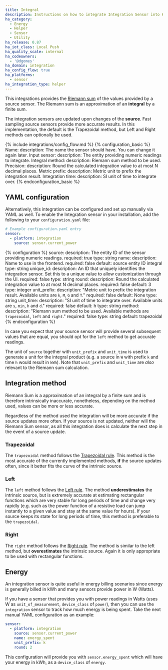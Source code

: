 ```yaml
---
title: Integral
description: Instructions on how to integrate Integration Sensor into Home Assistant.
ha_category:
  - Energy
  - Helper
  - Sensor
  - Utility
ha_release: 0.87
ha_iot_class: Local Push
ha_quality_scale: internal
ha_codeowners:
  - '@dgomes'
ha_domain: integration
ha_config_flow: true
ha_platforms:
  - sensor
ha_integration_type: helper
---
```


This integrations provides the [Riemann sum](https://en.wikipedia.org/wiki/Riemann_sum)
of the values provided by a source sensor. The Riemann sum is an approximation
of an **integral** by a finite sum.

The integration sensors are updated upon changes of the **source**. Fast
sampling source sensors provide more accurate results. In this implementation, the
default is the Trapezoidal method, but Left and Right methods can optionally
be used.

{% include integrations/config_flow.md %}
{% configuration_basic %}
Name:
  description: The name the sensor should have. You can change it again later.
Input sensor:
  description: The entity providing numeric readings to integrate.
Integral method:
  description: Riemann sum method to be used.
Precision:
  description: Round the calculated integration value to at most N decimal places.
Metric prefix:
  description: Metric unit to prefix the integration result.
Integration time:
  description: SI unit of time to integrate over.
{% endconfiguration_basic %}


## YAML configuration

Alternatively, this integration can be configured and set up manually via YAML
as well. To enable the Integration sensor in your installation, add the
following to your `configuration.yaml` file:

```yaml
# Example configuration.yaml entry
sensor:
  - platform: integration
    source: sensor.current_power
```

{% configuration %}
source:
  description: The entity ID of the sensor providing numeric readings.
  required: true
  type: string
name:
  description: Name to use in the frontend.
  required: false
  default: source entity ID integral
  type: string
unique_id:
   description: An ID that uniquely identifies the integration sensor. Set this to a unique value to allow customization through the UI.
   required: false
   type: string
round:
  description: Round the calculated integration value to at most N decimal places.
  required: false
  default: 3
  type: integer
unit_prefix:
  description: "Metric unit to prefix the integration result. Available units are `k`, `M`, `G` and `T`."
  required: false
  default: None
  type: string
unit_time:
  description: "SI unit of time to integrate over. Available units are `s`, `min`, `h` and `d`."
  required: false
  default: h
  type: string
method:
  description: "Riemann sum method to be used. Available methods are `trapezoidal`, `left` and `right`."
  required: false
  type: string
  default: trapezoidal
{% endconfiguration %}

In case you expect that your source sensor will provide several subsequent values that are equal, you should opt for the `left` method to get accurate readings.

The unit of `source` together with `unit_prefix` and `unit_time` is used to generate a unit for the integral product (e.g. a source in `W` with prefix `k` and time `h` would result in `kWh`). Note that `unit_prefix` and `unit_time` are _also_ relevant to the Riemann sum calculation. 

## Integration method

Riemann Sum is a approximation of an integral by a finite sum and is therefore intrinsically inaccurate, nonetheless, depending on the method used, values can be more or less accurate.

Regardless of the method used the integration will be more accurate if the source updates more often. If your source is not updated, neither will the Riemann Sum sensor, as all this integration does is calculate the next step in the event of a source update.

### Trapezoidal

The `trapezoidal` method follows the [Trapezoidal rule](https://en.wikipedia.org/wiki/Trapezoidal_rule). This method is the most accurate of the currently implemented methods, **if** the source updates often, since it better fits the curve of the intrinsic source. 

### Left

The `left` method follows the [Left rule](https://en.wikipedia.org/wiki/Riemann_sum#Left_rule). The method **underestimates** the intrinsic source, but is extremely accurate at estimating rectangular functions which are very stable for long periods of time and change very rapidly (e.g. such as the power function of a resistive load can jump instantly to a given value and stay at the same value for hours). If your source keeps its state for long periods of time, this method is preferable to the `trapezoidal`.

### Right

The `right` method follows the [Right rule](https://en.wikipedia.org/wiki/Riemann_sum#Right_rule). The method is similar to the left method, but **overestimates** the intrinsic source. Again it is only appropriate to be used with rectangular functions.

## Energy

An integration sensor is quite useful in energy billing scenarios since energy is generally billed in kWh and many sensors provide power in W (Watts).

If you have a sensor that provides you with power readings in Watts (uses W as `unit_of_measurement`, `device_class` of `power`), then you can use the `integration` sensor to track how much energy is being spent. Take the next manual YAML configuration as an example:

```yaml
sensor:
  - platform: integration
    source: sensor.current_power
    name: energy_spent
    unit_prefix: k
    round: 2
```

This configuration will provide you with `sensor.energy_spent` which will have your energy in kWh, as a `device_class` of `energy`.
